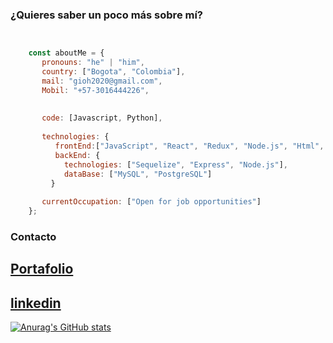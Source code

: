 ### ¿Quieres saber un poco más sobre mí?
```javascript


    const aboutMe = {
       pronouns: "he" | "him",
       country: ["Bogota", "Colombia"],
       mail: "gioh2020@gmail.com",
       Mobil: "+57-3016444226",
       
       
       code: [Javascript, Python],
       
       technologies: {
          frontEnd:["JavaScript", "React", "Redux", "Node.js", "Html", "Css"],
          backEnd: {
            technologies: ["Sequelize", "Express", "Node.js"],
            dataBase: ["MySQL", "PostgreSQL"]
    	 }
    
       currentOccupation: ["Open for job opportunities"]
    };

```

### Contacto
## [Portafolio](https://gioh2020.github.io/)
## [linkedin](https://www.linkedin.com/in/ngvb)

[![Anurag's GitHub stats](https://github-readme-stats.vercel.app/api?username=gioh2020)](https://github.com/anuraghazra/github-readme-stats)
